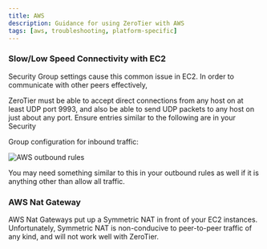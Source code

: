 ```yaml
---
title: AWS
description: Guidance for using ZeroTier with AWS
tags: [aws, troubleshooting, platform-specific]
---
```


### Slow/Low Speed Connectivity with EC2

Security Group settings cause this common issue in EC2.  In order to communicate with other peers effectively,

ZeroTier must be able to accept direct connections from any host on at least UDP port 9993, and also be able to send UDP packets to any host on just about any port. Ensure entries similar to the following are in your Security

Group configuration for inbound traffic:

![AWS outbound rules](./images/aws-outbound-rules.png)

You may need something similar to this in your outbound rules as well if it is anything other than allow all traffic.

### AWS Nat Gateway

AWS Nat Gateways put up a Symmetric NAT in front of your EC2 instances. Unfortunately, Symmetric NAT is non-conducive to peer-to-peer traffic of any kind, and will not work well with ZeroTier.
